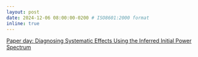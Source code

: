 ```yaml
---
layout: post
date: 2024-12-06 08:00:00-0200 # ISO8601:2000 format
inline: true
---
```


<a href="https://arxiv.org/abs/2412.04443">Paper day: Diagnosing Systematic Effects Using the Inferred Initial Power Spectrum</a>
